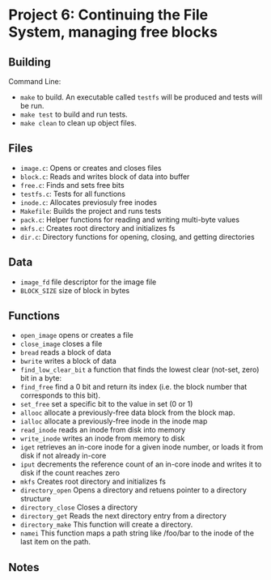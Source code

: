 # Project 6: Continuing the File System, managing free blocks 

## Building

Command Line:

* `make` to build. An executable called `testfs` will be produced and tests will be run.
* `make test` to build and run tests.
* `make clean` to clean up object files.

## Files

* `image.c`: Opens or creates and closes files
* `block.c`: Reads and writes block of data into buffer
* `free.c`: Finds and sets free bits
* `testfs.c`: Tests for all functions
* `inode.c`: Allocates previosuly free inodes
* `Makefile`: Builds the project and runs tests
* `pack.c`: Helper functions for reading and writing multi-byte values
* `mkfs.c`: Creates root directory and initializes fs
* `dir.c`: Directory functions for opening, closing, and getting directories

## Data

* `image_fd` file descriptor for the image file
* `BLOCK_SIZE` size of block in bytes

## Functions
* `open_image` opens or creates a file
* `close_image` closes a file
* `bread` reads a block of data
* `bwrite` writes a block of data
* `find_low_clear_bit` a function that finds the lowest clear (not-set, zero) bit in a byte:
* `find_free` find a 0 bit and return its index (i.e. the block number that corresponds to this bit).
* `set_free` set a specific bit to the value in set (0 or 1)
* `allooc` allocate a previously-free data block from the block map.
* `ialloc` allocate a previously-free inode in the inode map
* `read_inode` reads an inode from disk into memory
* `write_inode` writes an inode from memory to disk
* `iget` retrieves an in-core inode for a given inode number, or loads it from disk if not already in-core
* `iput` decrements the reference count of an in-core inode and writes it to disk if the count reaches zero
* `mkfs` Creates root directory and initializes fs
* `directory_open` Opens a directory and retuens pointer to a directory structure
* `directory_close` Closes a directory
* `directory_get` Reads the next directory entry from a directory
* `directory_make` This function will create a directory.
* `namei` This function maps a path string like /foo/bar to the inode of the last item on the path.
## Notes

